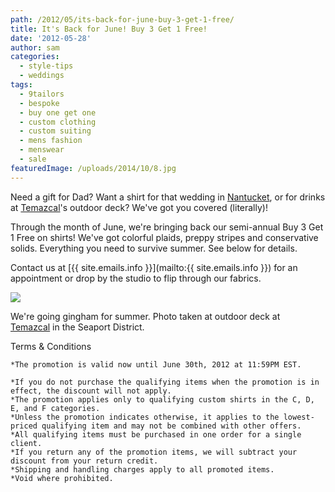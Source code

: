 ```yaml
---
path: /2012/05/its-back-for-june-buy-3-get-1-free/
title: It's Back for June! Buy 3 Get 1 Free!
date: '2012-05-28'
author: sam
categories:
  - style-tips
  - weddings
tags:
  - 9tailors
  - bespoke
  - buy one get one
  - custom clothing
  - custom suiting
  - mens fashion
  - menswear
  - sale
featuredImage: /uploads/2014/10/8.jpg
---
```

Need a gift for Dad? Want a shirt for that wedding in [Nantucket](http://en.wikipedia.org/wiki/Nantucket), or for drinks at [Temazcal](http://www.temazcalcantina.com/)'s outdoor deck? We've got you covered (literally)! 

Through the month of June, we're bringing back our semi-annual Buy 3 Get 1 Free on shirts! We've got colorful plaids, preppy stripes and conservative solids. Everything you need to survive summer. See below for details. 

Contact us at [{{ site.emails.info }}](mailto:{{ site.emails.info }}) for an appointment or drop by the studio to flip through our fabrics. 

[![](http://2.bp.blogspot.com/-FsB0LlCqDmE/T8PBs3NZ9MI/AAAAAAAAMZ4/AqiIZChsE-8/s640/20120414-9tailors-1393.jpg)](http://2.bp.blogspot.com/-FsB0LlCqDmE/T8PBs3NZ9MI/AAAAAAAAMZ4/AqiIZChsE-8/s1600/20120414-9tailors-1393.jpg)

We're going gingham for summer. Photo taken at outdoor deck at [Temazcal](http://www.temazcalcantina.com/) in the Seaport District.

Terms & Conditions

	*The promotion is valid now until June 30th, 2012 at 11:59PM EST.

	*If you do not purchase the qualifying items when the promotion is in effect, the discount will not apply.
	*The promotion applies only to qualifying custom shirts in the C, D, E, and F categories.
	*Unless the promotion indicates otherwise, it applies to the lowest-priced qualifying item and may not be combined with other offers.
	*All qualifying items must be purchased in one order for a single client.
	*If you return any of the promotion items, we will subtract your discount from your return credit.
	*Shipping and handling charges apply to all promoted items.
	*Void where prohibited.
